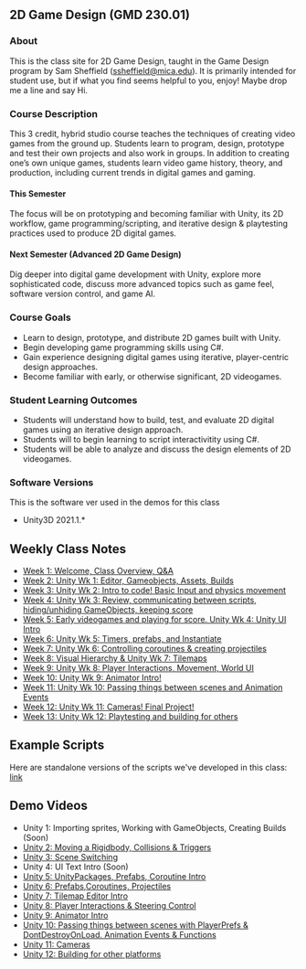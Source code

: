 ## 2D Game Design (GMD 230.01)

### About
This is the class site for 2D Game Design, taught in the Game Design program by Sam Sheffield (ssheffield@mica.edu). It is primarily intended for student use, but if what you find seems helpful to you, enjoy! Maybe drop me a line and say Hi.

### Course Description
This 3 credit, hybrid studio course teaches the techniques of creating video games from the ground up. Students learn to program, design, prototype and test their own projects and also work in groups. In addition to creating one’s own unique games, students learn video game history, theory, and production, including current trends in digital games and gaming.

#### This Semester
The focus will be on prototyping and becoming familiar with Unity, its 2D workflow, game programming/scripting, and iterative design & playtesting practices used to produce 2D digital games.

#### Next Semester (Advanced 2D Game Design)
Dig deeper into digital game development with Unity, explore more sophisticated code, discuss more advanced topics such as game feel, software version control, and game AI.

### Course Goals
- Learn to design, prototype, and distribute 2D games built with Unity.
- Begin developing game programming skills using C#.
- Gain experience designing digital games using iterative, player-centric design approaches.
- Become familiar with early, or otherwise significant, 2D videogames.

### Student Learning Outcomes
- Students will understand how to build, test, and evaluate 2D digital games using an iterative design approach.
- Students will  to begin learning to script interactivitity using C#.
- Students will be able to analyze and discuss the design elements of 2D videogames.

### Software Versions
This is the software ver used in the demos for this class
- Unity3D 2021.1.*

## Weekly Class Notes
- [Week 1: Welcome, Class Overview, Q&A](week1.md)
- [Week 2: Unity Wk 1: Editor, Gameobjects, Assets, Builds](week2.md)
- [Week 3: Unity Wk 2: Intro to code! Basic Input and physics movement](week3.md)
- [Week 4: Unity Wk 3: Review, communicating between scripts, hiding/unhiding GameObjects, keeping score](week4.md)
- [Week 5: Early videogames and playing for score. Unity Wk 4: Unity UI Intro](week5.md)
- [Week 6: Unity Wk 5: Timers, prefabs, and Instantiate](week6.md)
- [Week 7: Unity Wk 6: Controlling coroutines & creating projectiles](week7.md)
- [Week 8: Visual Hierarchy & Unity Wk 7: Tilemaps](week8.md)
- [Week 9: Unity Wk 8: Player Interactions, Movement, World UI](week9.md)
- [Week 10: Unity Wk 9: Animator Intro!](week10.md)
- [Week 11: Unity Wk 10: Passing things between scenes and Animation Events](week11.md)
- [Week 12: Unity Wk 11: Cameras! Final Project!](week12.md)
- [Week 13: Unity Wk 12: Playtesting and building for others](week13.md)

## Example Scripts
Here are standalone versions of the scripts we've developed in this class: [link](https://github.com/samsheffield/2D_Game_Design/tree/Fall_21/Standalone%20Scripts)

## Demo Videos
- Unity 1: Importing sprites, Working with GameObjects, Creating Builds (Soon)
- [Unity 2: Moving a Rigidbody, Collisions & Triggers](https://youtube.com/playlist?list=PL42xm44H83rLI2rRWbm7zrLMVAhyoKE5O)
- [Unity 3: Scene Switching](https://youtube.com/playlist?list=PL42xm44H83rIlesyEed2uybim8vC7Tz-P)
- Unity 4: UI Text Intro (Soon)
- [Unity 5: UnityPackages, Prefabs, Coroutine Intro](https://youtube.com/playlist?list=PL42xm44H83rLVXdTdndqat6n9Rt6yy4t_)
- [Unity 6: Prefabs,Coroutines, Projectiles](https://youtube.com/playlist?list=PL42xm44H83rIFPczpim73HSmqSEccyGYM)
- [Unity 7: Tilemap Editor Intro](https://youtu.be/HI_ikASAn0g)
- [Unity 8: Player Interactions & Steering Control](https://youtube.com/playlist?list=PL42xm44H83rLKQsApQcF6OnMvhJcdsTRo)
- [Unity 9: Animator Intro](https://youtube.com/playlist?list=PL42xm44H83rLB0LLuXiQGSuXdk1qarSTe)
- [Unity 10: Passing things between scenes with PlayerPrefs & DontDestroyOnLoad. Animation Events & Functions](https://youtube.com/playlist?list=PL42xm44H83rIUwUfS1TUgAZR5sAE8pXRk)
- [Unity 11: Cameras](https://youtube.com/playlist?list=PL42xm44H83rJW_YOgQw6aEb5M9qjDBgpZ)
- [Unity 12: Building for other platforms](https://youtu.be/Dg6FV7g6uLw)